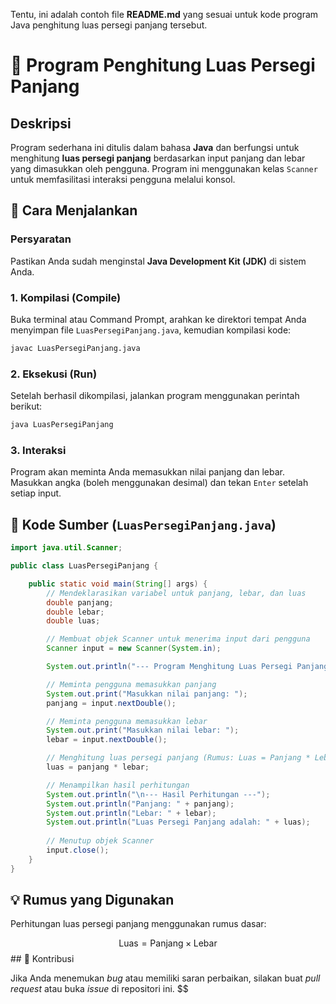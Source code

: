 Tentu, ini adalah contoh file **README.md** yang sesuai untuk kode program Java penghitung luas persegi panjang tersebut.

# 📐 Program Penghitung Luas Persegi Panjang

## Deskripsi

Program sederhana ini ditulis dalam bahasa **Java** dan berfungsi untuk menghitung **luas persegi panjang** berdasarkan input panjang dan lebar yang dimasukkan oleh pengguna. Program ini menggunakan kelas `Scanner` untuk memfasilitasi interaksi pengguna melalui konsol.

## 🚀 Cara Menjalankan

### Persyaratan

Pastikan Anda sudah menginstal **Java Development Kit (JDK)** di sistem Anda.

### 1\. Kompilasi (Compile)

Buka terminal atau Command Prompt, arahkan ke direktori tempat Anda menyimpan file `LuasPersegiPanjang.java`, kemudian kompilasi kode:

```bash
javac LuasPersegiPanjang.java
```

### 2\. Eksekusi (Run)

Setelah berhasil dikompilasi, jalankan program menggunakan perintah berikut:

```bash
java LuasPersegiPanjang
```

### 3\. Interaksi

Program akan meminta Anda memasukkan nilai panjang dan lebar. Masukkan angka (boleh menggunakan desimal) dan tekan `Enter` setelah setiap input.

## 📝 Kode Sumber (`LuasPersegiPanjang.java`)

```java
import java.util.Scanner;

public class LuasPersegiPanjang {

    public static void main(String[] args) {
        // Mendeklarasikan variabel untuk panjang, lebar, dan luas
        double panjang;
        double lebar;
        double luas;

        // Membuat objek Scanner untuk menerima input dari pengguna
        Scanner input = new Scanner(System.in);

        System.out.println("--- Program Menghitung Luas Persegi Panjang ---");

        // Meminta pengguna memasukkan panjang
        System.out.print("Masukkan nilai panjang: ");
        panjang = input.nextDouble();

        // Meminta pengguna memasukkan lebar
        System.out.print("Masukkan nilai lebar: ");
        lebar = input.nextDouble();

        // Menghitung luas persegi panjang (Rumus: Luas = Panjang * Lebar)
        luas = panjang * lebar;

        // Menampilkan hasil perhitungan
        System.out.println("\n--- Hasil Perhitungan ---");
        System.out.println("Panjang: " + panjang);
        System.out.println("Lebar: " + lebar);
        System.out.println("Luas Persegi Panjang adalah: " + luas);
        
        // Menutup objek Scanner
        input.close();
    }
}
```

## 💡 Rumus yang Digunakan

Perhitungan luas persegi panjang menggunakan rumus dasar:

$$
\text{Luas} = \text{Panjang} \times \text{Lebar}
$$## 🤝 Kontribusi

Jika Anda menemukan *bug* atau memiliki saran perbaikan, silakan buat *pull request* atau buka *issue* di repositori ini.
$$